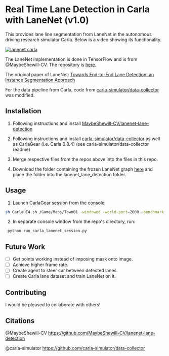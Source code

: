 # Real Time Lane Detection in Carla with LaneNet (v1.0)

This provides lane line segmentation from LaneNet in the autonomous driving research simulator Carla. Below is a video showing its functionality.


[![lanenet carla](https://i.imgur.com/Y7q1tBf.png)](https://www.youtube.com/watch?v=47nwbZrG-aU "lanenet carla")


The LaneNet implementation is done in TensorFlow and is from @MaybeShewill-CV. The repository is [here](https://github.com/MaybeShewill-CV/lanenet-lane-detection).

The original paper of LaneNet: [Towards End-to-End Lane Detection: an Instance Segmentation Approach](https://arxiv.org/abs/1802.05591)

For the data pipeline from Carla, code from [carla-simulator/data-collector](https://github.com/carla-simulator/data-collector) was modified.

## Installation

1. Following instructions and install [MaybeShewill-CV/lanenet-lane-detection](https://github.com/MaybeShewill-CV/lanenet-lane-detection)

2. Following instructions and install [carla-simulator/data-collector](https://github.com/carla-simulator/data-collector) as well as CarlaGear (i.e. Carla 0.8.4) (see carla-simulator/data-collector readme)

3. Merge respective files from the repos above into the files in this repo.

4. Download the folder containing the frozen LaneNet graph [here](https://drive.google.com/drive/folders/1zdJHBHgF_MSC7XXCy7zr9vqmU25rww2z?usp=sharing) and place the folder into the lanenet_lane_detection folder.

## Usage

1. Launch CarlaGear session from the console:

```bash
sh CarlaUE4.sh /Game/Maps/Town01 -windowed -world-port=2000 -benchmark -fps=30 -quality-level=Low
```

2. In separate console window from the repo's directory, run:
```bash
 python run_carla_lanenet_session.py 
```

## Future Work

- [ ] Get points working instead of imposing mask onto image.
- [ ] Achieve higher frame rate.
- [ ] Create agent to steer car between detected lanes.
- [ ] Create Carla lane dataset and train LaneNet on it.

## Contributing
I would be pleased to collaborate with others!

## Citations

@MaybeShewill-CV https://github.com/MaybeShewill-CV/lanenet-lane-detection

@carla-simulator https://github.com/carla-simulator/data-collector

